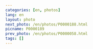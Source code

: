 ```yaml
---
categories: [en, photos]
lang: en
layout: photo
next_photo: /en/photos/P0000188.html
picname: P0000189
prev_photo: /en/photos/P0000058.html
tags: []
---
```

